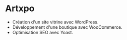# Artxpo

- Création d'un site vitrine avec WordPress.
- Développement d'une boutique avec WooCommerce.
- Optimisation SEO avec Yoast.
